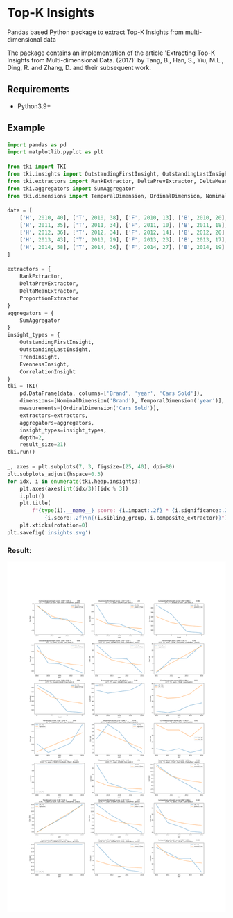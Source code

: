 # Top-K Insights
Pandas based Python package to extract Top-K Insights from multi-dimensional data

The package contains an implementation of the article 'Extracting Top-K Insights from Multi-dimensional Data. (2017)' by Tang, B., Han, S., Yiu, M.L., Ding, R. and Zhang, D. and their subsequent work.

## Requirements
- Python3.9+

## Example

````Python
import pandas as pd
import matplotlib.pyplot as plt

from tki import TKI
from tki.insights import OutstandingFirstInsight, OutstandingLastInsight, TrendInsight, EvennessInsight, CorrelationInsight
from tki.extractors import RankExtractor, DeltaPrevExtractor, DeltaMeanExtractor, ProportionExtractor
from tki.aggregators import SumAggregator
from tki.dimensions import TemporalDimension, OrdinalDimension, NominalDimension

data = [
    ['H', 2010, 40], ['T', 2010, 38], ['F', 2010, 13], ['B', 2010, 20],
    ['H', 2011, 35], ['T', 2011, 34], ['F', 2011, 10], ['B', 2011, 18],
    ['H', 2012, 36], ['T', 2012, 34], ['F', 2012, 14], ['B', 2012, 20],
    ['H', 2013, 43], ['T', 2013, 29], ['F', 2013, 23], ['B', 2013, 17],
    ['H', 2014, 58], ['T', 2014, 36], ['F', 2014, 27], ['B', 2014, 19]
]

extractors = {
    RankExtractor,
    DeltaPrevExtractor,
    DeltaMeanExtractor,
    ProportionExtractor
}
aggregators = {
    SumAggregator
}
insight_types = {
    OutstandingFirstInsight,
    OutstandingLastInsight,
    TrendInsight,
    EvennessInsight,
    CorrelationInsight
}
tki = TKI(
    pd.DataFrame(data, columns=['Brand', 'year', 'Cars Sold']),
    dimensions=[NominalDimension('Brand'), TemporalDimension('year')],
    measurements=[OrdinalDimension('Cars Sold')],
    extractors=extractors,
    aggregators=aggregators,
    insight_types=insight_types,
    depth=2,
    result_size=21)
tki.run()

_, axes = plt.subplots(7, 3, figsize=(25, 40), dpi=80)
plt.subplots_adjust(hspace=0.3)
for idx, i in enumerate(tki.heap.insights):
    plt.axes(axes[int(idx/3)][idx % 3])
    i.plot()
    plt.title(
        f"{type(i).__name__} score: {i.impact:.2f} * {i.significance:.2f} = \
            {i.score:.2f}\n{(i.sibling_group, i.composite_extractor)}")
    plt.xticks(rotation=0)
plt.savefig('insights.svg')

````

### Result:
![Insights](./insights.svg)